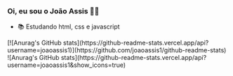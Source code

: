 ### Oi, eu sou o João Assis 👊🏾

- 📚 Estudando html, css e javascript


<div> 
[![Anurag's GitHub stats](https://github-readme-stats.vercel.app/api?username=joaoassis1)](https://github.com/joaoassis1/github-readme-stats)
  ![Anurag's GitHub stats](https://github-readme-stats.vercel.app/api?username=joaoassis1&show_icons=true)
</div>
